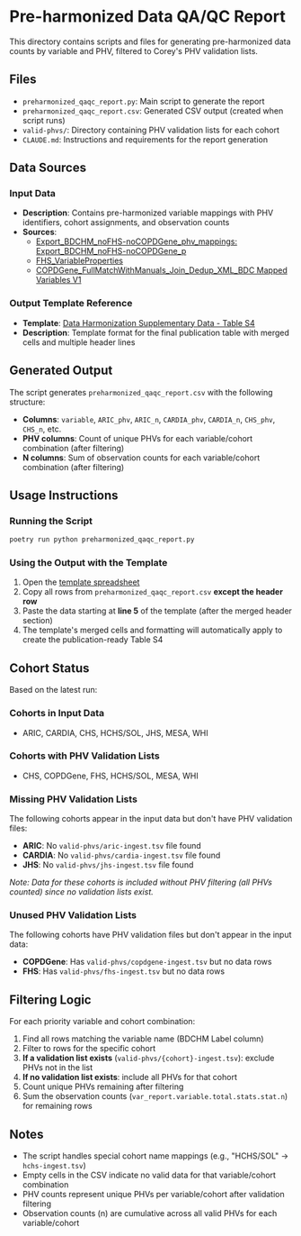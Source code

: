 # Pre-harmonized Data QA/QC Report

This directory contains scripts and files for generating pre-harmonized data counts by variable and PHV, filtered to Corey's PHV validation lists.

## Files

- `preharmonized_qaqc_report.py`: Main script to generate the report
- `preharmonized_qaqc_report.csv`: Generated CSV output (created when script runs)
- `valid-phvs/`: Directory containing PHV validation lists for each cohort
- `CLAUDE.md`: Instructions and requirements for the report generation

## Data Sources

### Input Data
- **Description**: Contains pre-harmonized variable mappings with PHV identifiers, cohort assignments, and observation counts
- **Sources**: 
  - [Export_BDCHM_noFHS-noCOPDGene_phv_mappings: Export_BDCHM_noFHS-noCOPDGene_p](https://docs.google.com/spreadsheets/d/1Fg6YFMldjDJWXTjFLJc4eVyXpOWeGoHJyg68i7u0LC4/edit?gid=1528582058#gid=1528582058)
  - [FHS_VariableProperties](https://docs.google.com/spreadsheets/d/1a1JgdRlhdcPfy7uETJiU7GhdB9cDK4ZbeBIIii8os1Q/edit?gid=1781777648#gid=1781777648)
  - [COPDGene_FullMatchWithManuals_Join_Dedup_XML_BDC Mapped Variables V1](https://docs.google.com/spreadsheets/d/1bpRKs73p5nQqFoJECrCGFy7GEkxOZ4nP/edit?gid=308728753#gid=308728753)


### Output Template Reference
- **Template**: [Data Harmonization Supplementary Data - Table S4](https://docs.google.com/spreadsheets/d/1PDaX266_H0haa0aabMYQ6UNtEKT5-ClMarP0FvNntN8/edit?gid=1605543644#gid=1605543644)
- **Description**: Template format for the final publication table with merged cells and multiple header lines

## Generated Output

The script generates `preharmonized_qaqc_report.csv` with the following structure:

- **Columns**: `variable`, `ARIC_phv`, `ARIC_n`, `CARDIA_phv`, `CARDIA_n`, `CHS_phv`, `CHS_n`, etc.
- **PHV columns**: Count of unique PHVs for each variable/cohort combination (after filtering)
- **N columns**: Sum of observation counts for each variable/cohort combination (after filtering)

## Usage Instructions

### Running the Script
```bash
poetry run python preharmonized_qaqc_report.py
```

### Using the Output with the Template
1. Open the [template spreadsheet](https://docs.google.com/spreadsheets/d/1PDaX266_H0haa0aabMYQ6UNtEKT5-ClMarP0FvNntN8/edit?gid=1605543644#gid=1605543644)
2. Copy all rows from `preharmonized_qaqc_report.csv` **except the header row**
3. Paste the data starting at **line 5** of the template (after the merged header section)
4. The template's merged cells and formatting will automatically apply to create the publication-ready Table S4

## Cohort Status

Based on the latest run:

### Cohorts in Input Data
- ARIC, CARDIA, CHS, HCHS/SOL, JHS, MESA, WHI

### Cohorts with PHV Validation Lists
- CHS, COPDGene, FHS, HCHS/SOL, MESA, WHI

### Missing PHV Validation Lists
The following cohorts appear in the input data but don't have PHV validation files:
- **ARIC**: No `valid-phvs/aric-ingest.tsv` file found
- **CARDIA**: No `valid-phvs/cardia-ingest.tsv` file found  
- **JHS**: No `valid-phvs/jhs-ingest.tsv` file found

*Note: Data for these cohorts is included without PHV filtering (all PHVs counted) since no validation lists exist.*

### Unused PHV Validation Lists
The following cohorts have PHV validation files but don't appear in the input data:
- **COPDGene**: Has `valid-phvs/copdgene-ingest.tsv` but no data rows
- **FHS**: Has `valid-phvs/fhs-ingest.tsv` but no data rows

## Filtering Logic

For each priority variable and cohort combination:
1. Find all rows matching the variable name (BDCHM Label column)
2. Filter to rows for the specific cohort
3. **If a validation list exists** (`valid-phvs/{cohort}-ingest.tsv`): exclude PHVs not in the list
4. **If no validation list exists**: include all PHVs for that cohort
5. Count unique PHVs remaining after filtering
6. Sum the observation counts (`var_report.variable.total.stats.stat.n`) for remaining rows

## Notes

- The script handles special cohort name mappings (e.g., "HCHS/SOL" → `hchs-ingest.tsv`)
- Empty cells in the CSV indicate no valid data for that variable/cohort combination
- PHV counts represent unique PHVs per variable/cohort after validation filtering
- Observation counts (n) are cumulative across all valid PHVs for each variable/cohort